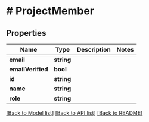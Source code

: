# # ProjectMember

## Properties

Name | Type | Description | Notes
------------ | ------------- | ------------- | -------------
**email** | **string** |  |
**emailVerified** | **bool** |  |
**id** | **string** |  |
**name** | **string** |  |
**role** | **string** |  |

[[Back to Model list]](../../README.md#models) [[Back to API list]](../../README.md#endpoints) [[Back to README]](../../README.md)
